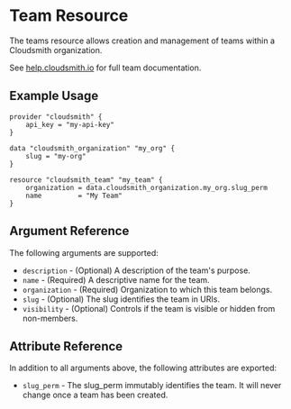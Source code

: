 # Team Resource

The teams resource allows creation and management of teams within a Cloudsmith organization.

See [help.cloudsmith.io](https://help.cloudsmith.io/docs/teams) for full team documentation.

## Example Usage

```hcl
provider "cloudsmith" {
    api_key = "my-api-key"
}

data "cloudsmith_organization" "my_org" {
    slug = "my-org"
}

resource "cloudsmith_team" "my_team" {
    organization = data.cloudsmith_organization.my_org.slug_perm
    name         = "My Team"
}
```

## Argument Reference

The following arguments are supported:

* `description` - (Optional) A description of the team's purpose.
* `name` - (Required) A descriptive name for the team.
* `organization` - (Required) Organization to which this team belongs.
* `slug` - (Optional) The slug identifies the team in URIs.
* `visibility` - (Optional) Controls if the team is visible or hidden from non-members.

## Attribute Reference

In addition to all arguments above, the following attributes are exported:

* `slug_perm` - The slug_perm immutably identifies the team. It will never change once a team has been created.
